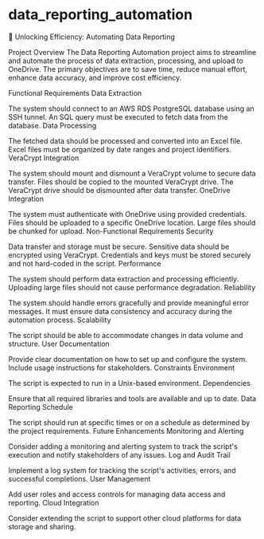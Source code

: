 # data_reporting_automation
🚀 Unlocking Efficiency: Automating Data Reporting 

Project Overview
The Data Reporting Automation project aims to streamline and automate the process of data extraction, processing, and upload to OneDrive. The primary objectives are to save time, reduce manual effort, enhance data accuracy, and improve cost efficiency.

Functional Requirements
Data Extraction

The system should connect to an AWS RDS PostgreSQL database using an SSH tunnel.
An SQL query must be executed to fetch data from the database.
Data Processing

The fetched data should be processed and converted into an Excel file.
Excel files must be organized by date ranges and project identifiers.
VeraCrypt Integration

The system should mount and dismount a VeraCrypt volume to secure data transfer.
Files should be copied to the mounted VeraCrypt drive.
The VeraCrypt drive should be dismounted after data transfer.
OneDrive Integration

The system must authenticate with OneDrive using provided credentials.
Files should be uploaded to a specific OneDrive location.
Large files should be chunked for upload.
Non-Functional Requirements
Security

Data transfer and storage must be secure. Sensitive data should be encrypted using VeraCrypt.
Credentials and keys must be stored securely and not hard-coded in the script.
Performance

The system should perform data extraction and processing efficiently.
Uploading large files should not cause performance degradation.
Reliability

The system should handle errors gracefully and provide meaningful error messages.
It must ensure data consistency and accuracy during the automation process.
Scalability

The script should be able to accommodate changes in data volume and structure.
User Documentation

Provide clear documentation on how to set up and configure the system.
Include usage instructions for stakeholders.
Constraints
Environment

The script is expected to run in a Unix-based environment.
Dependencies

Ensure that all required libraries and tools are available and up to date.
Data Reporting Schedule

The script should run at specific times or on a schedule as determined by the project requirements.
Future Enhancements
Monitoring and Alerting

Consider adding a monitoring and alerting system to track the script's execution and notify stakeholders of any issues.
Log and Audit Trail

Implement a log system for tracking the script's activities, errors, and successful completions.
User Management

Add user roles and access controls for managing data access and reporting.
Cloud Integration

Consider extending the script to support other cloud platforms for data storage and sharing.
